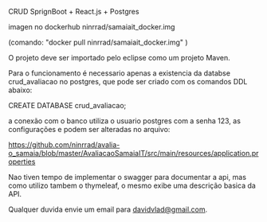 CRUD SprignBoot + React.js + Postgres

imagen no dockerhub ninrrad/samaiait_docker.img

(comando: "docker pull ninrrad/samaiait_docker.img" )

O projeto deve ser importado pelo eclipse como um projeto Maven.

Para o funcionamento é necessario apenas a existencia da databse crud_avaliacao no postgres, 
que pode ser criado com os comandos DDL abaixo: 

CREATE DATABASE crud_avaliacao;

a conexão com o banco utiliza o usuario postgres com a senha 123, as configurações e podem ser alteradas no arquivo:

https://github.com/ninrrad/avalia-o_samaia/blob/master/AvaliacaoSamaiaIT/src/main/resources/application.properties

Nao tiven tempo de implementar o swagger para documentar a api, mas como utilizo tambem o thymeleaf, o mesmo exibe
uma descrição basica da API. 

Qualquer duvida envie um email para davidvlad@gmail.com. 
